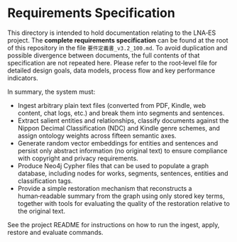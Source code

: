 # Requirements Specification

This directory is intended to hold documentation relating to the LNA‑ES project.  The **complete requirements specification** can be found at the root of this repository in the file `要件定義書_v3.2_100.md`.  To avoid duplication and possible divergence between documents, the full contents of that specification are not repeated here.  Please refer to the root‑level file for detailed design goals, data models, process flow and key performance indicators.

In summary, the system must:

* Ingest arbitrary plain text files (converted from PDF, Kindle, web content, chat logs, etc.) and break them into segments and sentences.
* Extract salient entities and relationships, classify documents against the Nippon Decimal Classification (NDC) and Kindle genre schemes, and assign ontology weights across fifteen semantic axes.
* Generate random vector embeddings for entities and sentences and persist only abstract information (no original text) to ensure compliance with copyright and privacy requirements.
* Produce Neo4j Cypher files that can be used to populate a graph database, including nodes for works, segments, sentences, entities and classification tags.
* Provide a simple restoration mechanism that reconstructs a human‑readable summary from the graph using only stored key terms, together with tools for evaluating the quality of the restoration relative to the original text.

See the project README for instructions on how to run the ingest, apply, restore and evaluate commands.